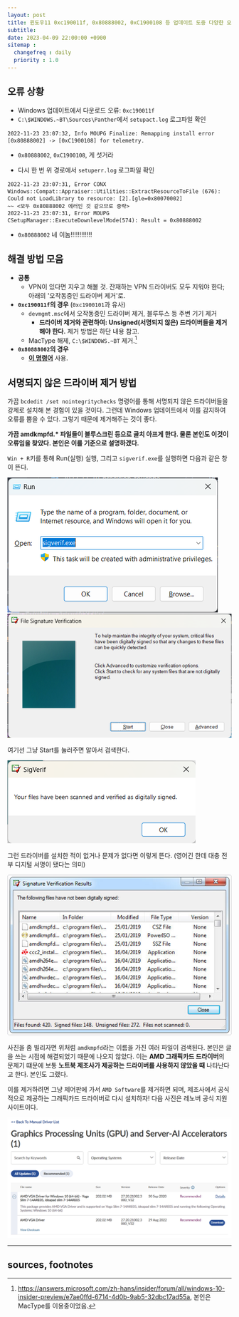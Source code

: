 ```yaml
---
layout: post
title: 윈도우11 0xc190011f, 0x80888002, 0xC1900108 등 업데이트 도중 다양한 오류 고치기
subtitle: 
date: 2023-04-09 22:00:00 +0900
sitemap :
  changefreq : daily
  priority : 1.0
---
```


## 오류 상황

* Windows 업데이트에서 다운로드 오류: `0xc190011f`
* `C:\$WINDOWS.~BT\Sources\Panther`에서 `setupact.log` 로그파일 확인

```text
2022-11-23 23:07:32, Info MOUPG Finalize: Remapping install error [0x80888002] -> [0xC1900108] for telemetry.
```

* `0x80888002`, `0xC1900108`, 게 섯거라

* 다시 한 번 위 경로에서 `setuperr.log` 로그파일 확인

```text
2022-11-23 23:07:31, Error CONX Windows::Compat::Appraiser::Utilities::ExtractResourceToFile (676):   Could not LoadLibrary to resource: [2].[gle=0x80070002]
~~ <모두 0x80888002 에러인 것 같으므로 중략>
2022-11-23 23:07:31, Error MOUPG CSetupManager::ExecuteDownlevelMode(574): Result = 0x80888002
```

* `0x80888002` 네 이놈!!!!!!!!!!!!

## 해결 방법 모음  

* **공통**
  * VPN이 있다면 지우고 해볼 것. 잔재하는 VPN 드라이버도 모두 지워야 한다; 아래의 '오작동중인 드라이버 제거'로.
* **`0xc190011f`의 경우** (`0xc1900101`과 유사)
  * `devmgmt.msc`에서 오작동중인 드라이버 제거, 블루투스 등 주변 기기 제거
    * **드라이버 제거와 관련하여: Unsigned(서명되지 않은) 드라이버들을 제거해야 한다.** 제거 방법은 하단 내용 참고.
  * MacType 해제, `C:\$WINDOWS.~BT` 제거.[^1]
* **`0x80888002`의 경우**
  * [**이 명령어**](https://github.com/AveYo/MediaCreationTool.bat/blob/main/bypass11/Skip_TPM_Check_on_Dynamic_Update.cmd) 사용.

## **서명되지 않은 드라이버** 제거 방법  

가끔 `bcdedit /set nointegritychecks` 명령어를 통해 서명되지 않은 드라이버들을 강제로 설치해 본 경험이 있을 것이다. 그런데 Windows 업데이트에서 이를 감지하여 오류를 뿜을 수 있다. 그렇기 때문에 제거해주는 것이 좋다.  
  
**가끔 amdkmpfd.\* 파일들이 블루스크린 등으로 골치 아프게 한다. 물론 본인도 이것이 오류임을 찾았다. 본인은 이를 기준으로 설명하겠다.**  

`Win + R`키를 통해 Run(실행) 실행, 그리고 `sigverif.exe`를 실행하면 다음과 같은 창이 뜬다.  

![Run.exe](/assets/images/230409_1/Screenshot%202023-04-09%20230039.png)
![sigverif.exe](/assets/images/230409_1/Screenshot%202023-04-09%20230308.png)  

여기선 그냥 Start를 눌러주면 알아서 검색한다.  

![No violations on scanned drivers](/assets/images/230409_1/Screenshot%202023-04-09%20230424.png)  

그런 드라이버를 설치한 적이 없거나 문제가 없다면 이렇게 뜬다. (영어긴 한데 대충 전부 디지털 서명이 됐다는 의미)  

![AMD Drivers not digitally signed.](/assets/images/230409_1/0x0000007E-4.jpg)  

사진을 좀 빌리자면 위처럼 `amdkmpfd`라는 이름을 가진 여러 파일이 검색된다. 본인은 글을 쓰는 시점에 해결되었기 때문에 나오지 않았다.
이는 **AMD 그래픽카드 드라이버**의 문제기 떄문에 보통 **노트북 제조사가 제공하는 드라이버를 사용하지 않았을 때** 나타난다고 한다. 본인도 그랬다.  
  
이를 제거하려면 그냥 제어판에 가서 `AMD Software`를 제거하면 되며, 제조사에서 공식적으로 제공하는 그래픽카드 드라이버로 다시 설치하자! 다음 사진은 레노버 공식 지원 사이트이다.  

![Lenovo support pages where you can download drivers for your Lenovo products](/assets/images/230409_1/lenovo-site.png)  

---

## sources, footnotes

[^1]: <https://answers.microsoft.com/zh-hans/insider/forum/all/windows-10-insider-preview/e7ae0ffd-6714-4d0b-9ab5-32dbc17ad55a>, 본인은 MacType를 이용중이었음.
